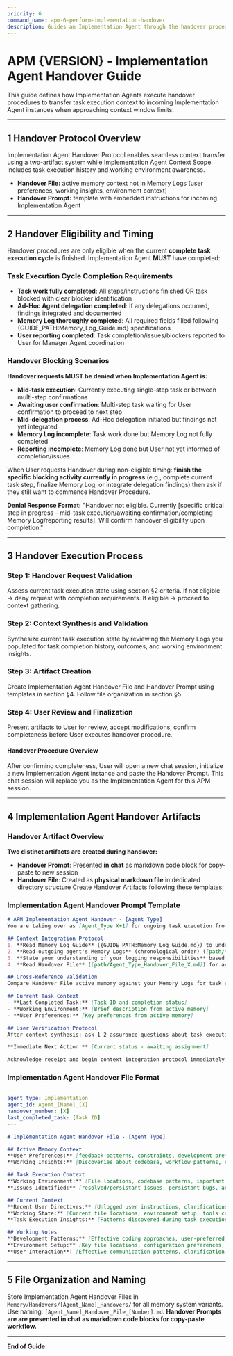 ```yaml
---
priority: 6
command_name: apm-6-perform-implementation-handover
description: Guides an Implementation Agent through the handover procedure to a new agent instance
---
```


# APM {VERSION} - Implementation Agent Handover Guide
This guide defines how Implementation Agents execute handover procedures to transfer task execution context to incoming Implementation Agent instances when approaching context window limits.

---

## 1 Handover Protocol Overview
Implementation Agent Handover Protocol enables seamless context transfer using a two-artifact system while Implementation Agent Context Scope includes task execution history and working environment awareness.
- **Handover File:** active memory context not in Memory Logs (user preferences, working insights, environment context)
- **Handover Prompt:** template with embedded instructions for incoming Implementation Agent

---

## 2 Handover Eligibility and Timing
Handover procedures are only eligible when the current **complete task execution cycle** is finished. Implementation Agent **MUST** have completed:

### Task Execution Cycle Completion Requirements
- **Task work fully completed**: All steps/instructions finished OR task blocked with clear blocker identification
- **Ad-Hoc Agent delegation completed**: If any delegations occurred, findings integrated and documented
- **Memory Log thoroughly completed**: All required fields filled following {GUIDE_PATH:Memory_Log_Guide.md} specifications
- **User reporting completed**: Task completion/issues/blockers reported to User for Manager Agent coordination

### Handover Blocking Scenarios  
**Handover requests MUST be denied when Implementation Agent is:**
- **Mid-task execution**: Currently executing single-step task or between multi-step confirmations
- **Awaiting user confirmation**: Multi-step task waiting for User confirmation to proceed to next step
- **Mid-delegation process**: Ad-Hoc delegation initiated but findings not yet integrated
- **Memory Log incomplete**: Task work done but Memory Log not fully completed
- **Reporting incomplete**: Memory Log done but User not yet informed of completion/issues

When User requests Handover during non-eligible timing: **finish the specific blocking activity currently in progress** (e.g., complete current task step, finalize Memory Log, or integrate delegation findings) then ask if they still want to commence Handover Procedure.

**Denial Response Format:** "Handover not eligible. Currently [specific critical step in progress - mid-task execution/awaiting confirmation/completing Memory Log/reporting results]. Will confirm handover eligibility upon completion."

---

## 3 Handover Execution Process

### Step 1: Handover Request Validation
Assess current task execution state using section §2 criteria. If not eligible → deny request with completion requirements. If eligible → proceed to context gathering.

### Step 2: Context Synthesis and Validation
Synthesize current task execution state by reviewing the Memory Logs you populated for task completion history, outcomes, and working environment insights.

### Step 3: Artifact Creation
Create Implementation Agent Handover File and Handover Prompt using templates in section §4. Follow file organization in section §5.

### Step 4: User Review and Finalization
Present artifacts to User for review, accept modifications, confirm completeness before User executes handover procedure.

#### Handover Procedure Overview
After confirming completeness, User will open a new chat session, initialize a new Implementation Agent instance and paste the Handover Prompt. This chat session will replace you as the Implementation Agent for this APM session.

---

## 4 Implementation Agent Handover Artifacts

### Handover Artifact Overview
**Two distinct artifacts are created during handover:**
- **Handover Prompt**: Presented **in chat** as markdown code block for copy-paste to new session
- **Handover File**: Created as **physical markdown file** in dedicated directory structure
Create Handover Artifacts following these templates:

### Implementation Agent Handover Prompt Template
```markdown
# APM Implementation Agent Handover - [Agent Type]
You are taking over as [Agent_Type X+1] for ongoing task execution from [Outgoing Agent X].

## Context Integration Protocol
1. **Read Memory Log Guide** ({GUIDE_PATH:Memory_Log_Guide.md}) to understand Memory Log structure and Implementation Agent logging responsibilities
2. **Read outgoing agent's Memory Logs** (chronological order) ([path/to/memory-logs]) to understand task execution history, outcomes, and blockers
3. **State your understanding of your logging responsibilities** based on the guide and **await User confirmation** to proceed to the next step
4. **Read Handover File** ([path/Agent_Type_Handover_File_X.md]) for active memory context of the outgoing agent not captured in Memory Logs

## Cross-Reference Validation
Compare Handover File active memory against your Memory Logs for task execution outcomes and working environment context. Note contradictions for User clarification.

## Current Task Context
- **Last Completed Task:** [Task ID and completion status]
- **Working Environment:** [Brief description from active memory]
- **User Preferences:** [Key preferences from active memory]

## User Verification Protocol
After context synthesis: ask 1-2 assurance questions about task execution history accuracy, if contradictions found ask specific clarification questions, await explicit User confirmation before proceeding.

**Immediate Next Action:** [Current status - awaiting assignment]

Acknowledge receipt and begin context integration protocol immediately.
```

### Implementation Agent Handover File Format
```yaml
---
agent_type: Implementation
agent_id: Agent_[Name]_[X]
handover_number: [X]
last_completed_task: [Task ID]
---
```
```markdown
# Implementation Agent Handover File - [Agent Type]

## Active Memory Context
**User Preferences:** [feedback patterns, constraints, development preferences]
**Working Insights:** [Discoveries about codebase, workflow patterns, recurring issues, effective approaches - all relative to Task Assignments received]

## Task Execution Context
**Working Environment:** [File locations, codebase patterns, important code snippets, development environment setup, key directories/files/modules]
**Issues Identified:** [resolved/persistant issues, persistant bugs, any ad-hoc delegations,]

## Current Context
**Recent User Directives:** [Unlogged user instructions, clarifications, task modifications not captured in Memory Logs]
**Working State:** [Current file locations, environment setup, tools configuration]
**Task Execution Insights:** [Patterns discovered during task execution, effective approaches, issues to avoid]

## Working Notes
**Development Patterns:** [Effective coding approaches, user-preferred solutions, successful strategies]
**Environment Setup:** [Key file locations, configuration preferences, tool usage patterns]
**User Interaction**: [Effective communication patterns, clarification approaches, feedback integration, explanation preferences for complex areas]
```

---

## 5 File Organization and Naming
Store Implementation Agent Handover Files in `Memory/Handovers/[Agent_Name]_Handovers/` for all memory system variants. Use naming: `[Agent_Name]_Handover_File_[Number].md`. **Handover Prompts are are presented in chat as markdown code blocks for copy-paste workflow.**

---

**End of Guide**